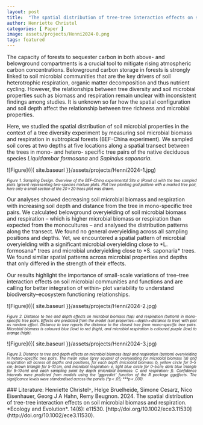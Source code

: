 ```yaml
---
layout: post
title:  "The spatial distribution of tree-tree interaction effects on soil microbial biomass and respiration"
author: Henriette Christel
categories: [ Paper ]
image: assets/projects/Henni2024-0.png
tags: featured
---
```

The capacity of forests to sequester carbon in both above- and belowground compartments is a crucial tool to mitigate rising atmospheric carbon concentrations. Belowground carbon storage in forests is strongly linked to soil microbial communities that are the key drivers of soil heterotrophic respiration, organic matter decomposition and thus nutrient cycling. However, the relationships between tree diversity and soil microbial properties such as biomass and respiration remain unclear with inconsistent findings among studies. It is unknown so far how the spatial configuration and soil depth affect the relationship between tree richness and microbial properties. 

Here, we studied the spatial distribution of soil microbial properties in the context of a tree diversity experiment by measuring soil microbial biomass and respiration in subtropical forests (BEF-China experiment). We sampled soil cores at two depths at five locations along a spatial transect between the trees in mono- and hetero- specific tree pairs of the native deciduous species *Liquidambar formosana* and *Sapindus saponaria*. 

![Figure]({{ site.baseurl }}/assets/projects/Henni2024-1.jpg)
<p style='text-align: justify;' ><span style="font-style: italic; font-size:70%">Figure 1. Sampling Design. Overview of the BEF-China experimental Site a (Panel a) with the two sampled plots (green) representing two-species mixture plots. Plot tree planting grid pattern with a marked tree pair, here only a small section of the 20 × 20 trees plot was drawn. 
</span></p>
Our analyses showed decreasing soil microbial biomass and respiration with increasing soil depth and distance from the tree in mono-specific tree pairs. We calculated belowground overyielding of soil microbial biomass and respiration – which is higher microbial biomass or respiration than expected from the monocultures – and analysed the distribution patterns along the transect. We found no general overyielding across all sampling positions and depths. Yet, we encountered a spatial pattern of microbial overyielding with a significant microbial overyielding close to *L. formosana* trees and microbial underyielding close to *S. saponaria* trees. We found similar spatial patterns across microbial properties and depths that only differed in the strength of their effects. 

Our results highlight the importance of small-scale variations of tree–tree interaction effects on soil microbial communities and functions and are calling for better integration of within- plot variability to understand biodiversity–ecosystem functioning relationships.


![Figure]({{ site.baseurl }}/assets/projects/Henni2024-2.jpg)
<p style='text-align: justify;' ><span style="font-style: italic; font-size:70%">Figure 2. Distance to tree and depth effects on microbial biomass (top) and respiration (bottom) in mono-specific tree pairs. Effects are predicted from the model (soil properties ~ depth × distance to tree) with plot as random effect. Distance to tree reports the distance to the closest tree from mono-specific tree pairs. Microbial biomass is coloured blue (low) to red (high), and microbial respiration is coloured purple (low) to orange (high).
</span></p>


![Figure]({{ site.baseurl }}/assets/projects/Henni2024-3.jpg)
<p style='text-align: justify;' ><span style="font-style: italic; font-size:70%">Figure 3. Distance to tree and depth effects on microbial biomass (top) and respiration (bottom) overyielding in hetero-specific tree pairs. The mean value (grey square) of overyielding for microbial biomass (a) and respiration (d) across all depths and positions, for each depth (microbial biomass: b, yellow circle for 0–5 cm; brown triangle for 5–10 cm, and microbial respiration: e, light blue circle for 0–5 cm; dark blue triangle for 5–10 cm) and each sampling point by depth (microbial biomass: C and respiration: f). Confidence intervals were predicted from models using the ‘ggpredict’ function of the R package ggeffects. The significance levels were standardised across the panels (*p < .05; ***p < .001). 
</span></p>
### Literature:
Henriette Christel<code>&ast;</code>, Helge Bruelheide, Simone Cesarz, Nico Eisenhauer, Georg J A Hahn, Remy Beugnon. 2024. The spatial distribution of tree-tree interaction effects on soil microbial biomass and respiration. *Ecology and Evolution*. 14(6): e11530. [http://doi.org/10.1002/ece3.11530](http://doi.org/10.1002/ece3.11530). 

